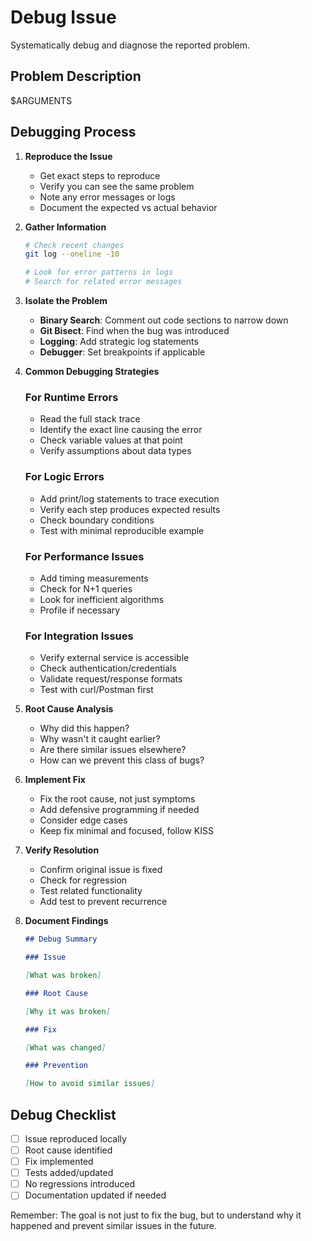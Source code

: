 # Debug Issue

Systematically debug and diagnose the reported problem.

## Problem Description

$ARGUMENTS

## Debugging Process

1. **Reproduce the Issue**
   - Get exact steps to reproduce
   - Verify you can see the same problem
   - Note any error messages or logs
   - Document the expected vs actual behavior

2. **Gather Information**

   ```bash
   # Check recent changes
   git log --oneline -10

   # Look for error patterns in logs
   # Search for related error messages
   ```

3. **Isolate the Problem**
   - **Binary Search**: Comment out code sections to narrow down
   - **Git Bisect**: Find when the bug was introduced
   - **Logging**: Add strategic log statements
   - **Debugger**: Set breakpoints if applicable

4. **Common Debugging Strategies**

   ### For Runtime Errors

   - Read the full stack trace
   - Identify the exact line causing the error
   - Check variable values at that point
   - Verify assumptions about data types

   ### For Logic Errors

   - Add print/log statements to trace execution
   - Verify each step produces expected results
   - Check boundary conditions
   - Test with minimal reproducible example

   ### For Performance Issues

   - Add timing measurements
   - Check for N+1 queries
   - Look for inefficient algorithms
   - Profile if necessary

   ### For Integration Issues

   - Verify external service is accessible
   - Check authentication/credentials
   - Validate request/response formats
   - Test with curl/Postman first

5. **Root Cause Analysis**
   - Why did this happen?
   - Why wasn't it caught earlier?
   - Are there similar issues elsewhere?
   - How can we prevent this class of bugs?

6. **Implement Fix**
   - Fix the root cause, not just symptoms
   - Add defensive programming if needed
   - Consider edge cases
   - Keep fix minimal and focused, follow KISS

7. **Verify Resolution**
   - Confirm original issue is fixed
   - Check for regression
   - Test related functionality
   - Add test to prevent recurrence

8. **Document Findings**

   ```markdown
   ## Debug Summary

   ### Issue

   [What was broken]

   ### Root Cause

   [Why it was broken]

   ### Fix

   [What was changed]

   ### Prevention

   [How to avoid similar issues]
   ```

## Debug Checklist

- [ ] Issue reproduced locally
- [ ] Root cause identified
- [ ] Fix implemented
- [ ] Tests added/updated
- [ ] No regressions introduced
- [ ] Documentation updated if needed

Remember: The goal is not just to fix the bug, but to understand why it happened and prevent similar issues in the future.
